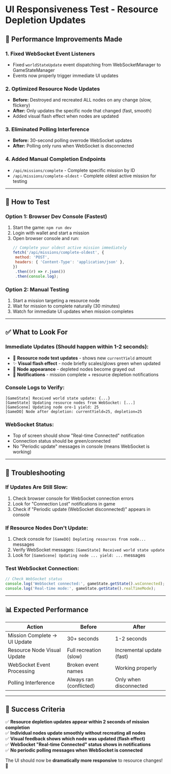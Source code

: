 # UI Responsiveness Test - Resource Depletion Updates

## 🚀 **Performance Improvements Made**

### 1. **Fixed WebSocket Event Listeners**

- Fixed `worldStateUpdate` event dispatching from WebSocketManager to GameStateManager
- Events now properly trigger immediate UI updates

### 2. **Optimized Resource Node Updates**

- **Before:** Destroyed and recreated ALL nodes on any change (slow, flickery)
- **After:** Only updates the specific node that changed (fast, smooth)
- Added visual flash effect when nodes are updated

### 3. **Eliminated Polling Interference**

- **Before:** 30-second polling overrode WebSocket updates
- **After:** Polling only runs when WebSocket is disconnected

### 4. **Added Manual Completion Endpoints**

- `/api/missions/complete` - Complete specific mission by ID
- `/api/missions/complete-oldest` - Complete oldest active mission for testing

---

## 🧪 **How to Test**

### **Option 1: Browser Dev Console (Fastest)**

1. Start the game: `npm run dev`
2. Login with wallet and start a mission
3. Open browser console and run:
   ```javascript
   // Complete your oldest active mission immediately
   fetch('/api/missions/complete-oldest', {
   	method: 'POST',
   	headers: { 'Content-Type': 'application/json' },
   })
   	.then((r) => r.json())
   	.then(console.log);
   ```

### **Option 2: Manual Testing**

1. Start a mission targeting a resource node
2. Wait for mission to complete naturally (30 minutes)
3. Watch for immediate UI updates when mission completes

---

## ✅ **What to Look For**

### **Immediate Updates (Should happen within 1-2 seconds):**

- 🔢 **Resource node text updates** - shows new `currentYield` amount
- ✨ **Visual flash effect** - node briefly scales/glows green when updated
- 🎨 **Node appearance** - depleted nodes become grayed out
- 🔔 **Notifications** - mission complete + resource depletion notifications

### **Console Logs to Verify:**

```
[GameState] Received world state update: {...}
[GameState] Updating resource nodes from WebSocket: [...]
[GameScene] Updating node ore-1 yield: 25
[GameDO] Node after depletion: currentYield=25, depletion=25
```

### **WebSocket Status:**

- Top of screen should show "Real-time Connected" notification
- Connection status should be green/connected
- No "Periodic update" messages in console (means WebSocket is working)

---

## 🐛 **Troubleshooting**

### **If Updates Are Still Slow:**

1. Check browser console for WebSocket connection errors
2. Look for "Connection Lost" notifications in game
3. Check if "Periodic update (WebSocket disconnected)" appears in console

### **If Resource Nodes Don't Update:**

1. Check console for `[GameDO] Depleting resources from node...` messages
2. Verify WebSocket messages: `[GameState] Received world state update`
3. Look for `[GameScene] Updating node ... yield: ...` messages

### **Test WebSocket Connection:**

```javascript
// Check WebSocket status
console.log('WebSocket connected:', gameState.getState().wsConnected);
console.log('Real-time mode:', gameState.getState().realTimeMode);
```

---

## 📊 **Expected Performance**

| **Action**                   | **Before**              | **After**                 |
| ---------------------------- | ----------------------- | ------------------------- |
| Mission Complete → UI Update | 30+ seconds             | 1-2 seconds               |
| Resource Node Visual Update  | Full recreation (slow)  | Incremental update (fast) |
| WebSocket Event Processing   | Broken event names      | Working properly          |
| Polling Interference         | Always ran (conflicted) | Only when disconnected    |

---

## 🎯 **Success Criteria**

✅ **Resource depletion updates appear within 2 seconds of mission completion**  
✅ **Individual nodes update smoothly without recreating all nodes**  
✅ **Visual feedback shows which node was updated (flash effect)**  
✅ **WebSocket "Real-time Connected" status shows in notifications**  
✅ **No periodic polling messages when WebSocket is connected**

The UI should now be **dramatically more responsive** to resource changes! 🚀
